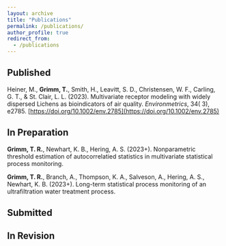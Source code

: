 ```yaml
---
layout: archive
title: "Publications"
permalink: /publications/
author_profile: true
redirect_from:
  - /publications
---
```


## Published

Heiner, M., **Grimm, T.**, Smith, H., Leavitt, S. D., Christensen, W. F., Carling, G. T., & St. Clair, L. L. (2023). Multivariate receptor modeling with widely dispersed Lichens as bioindicators of air quality. *Environmetrics*, 34( 3), e2785. [https://doi.org/10.1002/env.2785](https://doi.org/10.1002/env.2785)

## In Preparation

**Grimm, T. R.**, Newhart, K. B., Hering, A. S. (2023+). Nonparametric threshold estimation of autocorrelatied statistics in multivariate statistical process monitoring.

**Grimm, T. R.**, Branch, A., Thompson, K. A., Salveson, A., Hering, A. S., Newhart, K. B. (2023+). Long-term statistical process monitoring of an ultrafiltration water treatment process.

## Submitted

## In Revision
